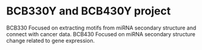 # BCB330Y and BCB430Y project
BCB330
Focused on extracting motifs from miRNA secondary structure and connect with cancer data.
BCB430
Focused on miRNA secondary structure change related to gene expression.
